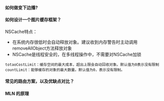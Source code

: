 #### 如何做变下边播?

#### 如何设计一个图片缓存框架？

NSCache特点：

- 在系统内存很低时会自动释放对象。建议收到内存警告时主动调用removeAllObject方法释放对象
- NSCache是线程安全的，在多线程操作中，不需要对NSCache加锁

```
totaoCostLimit：缓存空间的最大成本，超出上限会自动回收对象。默认值为0表示没有限制
countLimit：能够缓存的对象的最大数量。默认值为0，表示没有限制。
```



#### 常见的路由方案，以及优缺点对比？

#### MLN 的原理

